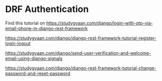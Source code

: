 # DRF Authentication 

Find this tutorial on https://studygyaan.com/django/login-with-otp-via-email-phone-in-django-rest-framework

https://studygyaan.com/django/django-rest-framework-tutorial-register-login-logout

https://studygyaan.com/django/send-user-verification-and-welcome-email-using-django-signals

https://studygyaan.com/django/django-rest-framework-tutorial-change-password-and-reset-password
